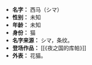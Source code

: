 
- **名字：** 西马（シマ）
- **性别：** 未知
- **年龄：** 未知
- **身份：** 猫
- **名字来源：** シマ，条纹。
- **登场作品：** [[《夜之国的库帕》]] 
- **外表：** 花猫。